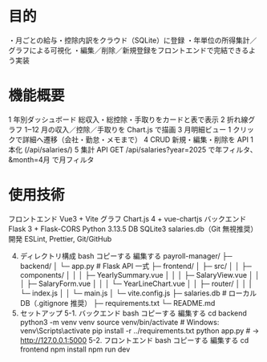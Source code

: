 #   目的
・⽉ごとの給与・控除内訳をクラウド（SQLite）に登録
・年単位の所得集計／グラフによる可視化
・編集／削除／新規登録をフロントエンドで完結できるよう実装

#   機能概要
1	年別ダッシュボード	総収入・総控除・手取りをカードと表で表示
2	折れ線グラフ	1‒12 月の収入／控除／手取りを Chart.js で描画
3	月明細ビュー	1 クリックで詳細へ遷移（会社・勤怠・メモまで）
4	CRUD	新規・編集・削除を API 1 本化 (/api/salaries/<id>)
5	集計 API	GET /api/salaries?year=2025 で年フィルタ、&month=4月 で月フィルタ

#   使用技術
フロントエンド
    Vue3 + Vite
グラフ	Chart.js 4 + vue-chartjs
バックエンド	Flask 3 + Flask-CORS	Python 3.13.5
DB	SQLite3	salaries.db（Git 無視推奨）
開発	ESLint, Prettier, Git/GitHub

4. ディレクトリ構成
bash
コピーする
編集する
payroll-manager/
├─ backend/
│  └─ app.py                # Flask API 一式
├─ frontend/
│  ├─ src/
│  │   ├─ components/
│  │   │   ├─ YearlySummary.vue
│  │   │   ├─ SalaryView.vue
│  │   │   ├─ SalaryForm.vue
│  │   │   └─ YearLineChart.vue
│  │   ├─ router/
│  │   │   └─ index.js
│  │   └─ main.js
│  └─ vite.config.js
├─ salaries.db               # ローカル DB（.gitignore 推奨）
├─ requirements.txt
└─ README.md
5. セットアップ
5-1. バックエンド
bash
コピーする
編集する
cd backend
python3 -m venv venv
source venv/bin/activate          # Windows: venv\Scripts\activate
pip install -r ../requirements.txt
python app.py     # → http://127.0.0.1:5000
5-2. フロントエンド
bash
コピーする
編集する
cd frontend
npm install
npm run dev